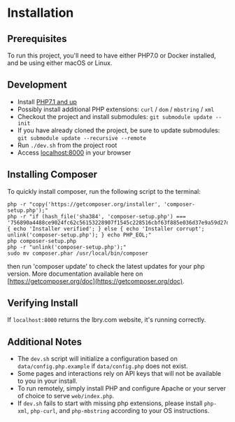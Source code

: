 # Installation

## Prerequisites
To run this project, you'll need to have either PHP7.0 or Docker installed, and be using either macOS or Linux.

## Development
- Install [PHP7.1 and up](http://php.net/downloads.php)
- Possibly install additional PHP extensions: `curl` / `dom` / `mbstring` / `xml`
- Checkout the project and install submodules: `git submodule update --init`
- If you have already cloned the project, be sure to update submodules: `git submodule update --recursive --remote`
- Run `./dev.sh` from the project root
- Access [localhost:8000](http://localhost:8000) in your browser

## Installing Composer
To quickly install composer, run the following script to the terminal:
```
php -r "copy('https://getcomposer.org/installer', 'composer-setup.php');"
php -r "if (hash_file('sha384', 'composer-setup.php') === '756890a4488ce9024fc62c56153228907f1545c228516cbf63f885e036d37e9a59d27d63f46af1d4d07ee0f76181c7d3') { echo 'Installer verified'; } else { echo 'Installer corrupt'; unlink('composer-setup.php'); } echo PHP_EOL;"
php composer-setup.php
php -r "unlink('composer-setup.php');"
sudo mv composer.phar /usr/local/bin/composer
```
then run 'composer update' to check the latest updates for your php version.
More documentation available here on [https://getcomposer.org/doc](https://getcomposer.org/doc).

## Verifying Install
If `localhost:8000` returns the lbry.com website, it's running correctly.

## Additional Notes
- The `dev.sh` script will initialize a configuration based on `data/config.php.example` if `data/config.php` does not exist.
- Some pages and interactions rely on API keys that will not be available to you in your install.
- To run remotely, simply install PHP and configure Apache or your server of choice to serve `web/index.php`.
- If `dev.sh` fails to start with missing php extensions, please install `php-xml`, `php-curl`, and `php-mbstring` according to your OS instructions.
